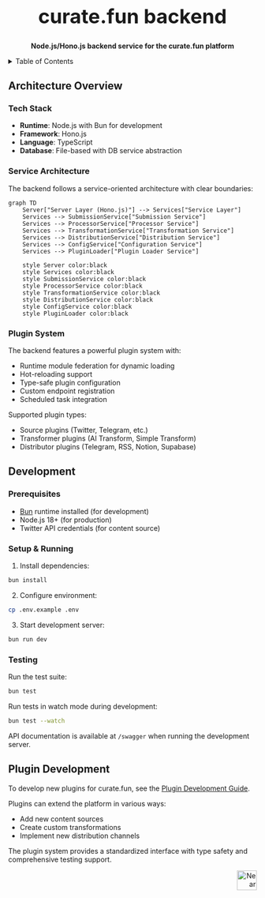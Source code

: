 <!-- markdownlint-disable MD014 -->
<!-- markdownlint-disable MD033 -->
<!-- markdownlint-disable MD041 -->
<!-- markdownlint-disable MD029 -->

<div align="center">

<h1 style="font-size: 2.5rem; font-weight: bold;">curate.fun backend</h1>

  <p>
    <strong>Node.js/Hono.js backend service for the curate.fun platform</strong>
  </p>

</div>

<details>
  <summary>Table of Contents</summary>

- [Architecture Overview](#architecture-overview)
  - [Tech Stack](#tech-stack)
  - [Service Architecture](#service-architecture)
  - [Plugin System](#plugin-system)
- [Development](#development)
  - [Prerequisites](#prerequisites)
  - [Setup & Running](#setup--running)
  - [Testing](#testing)
- [Plugin Development](#plugin-development)

</details>

## Architecture Overview

### Tech Stack

- **Runtime**: Node.js with Bun for development
- **Framework**: Hono.js
- **Language**: TypeScript
- **Database**: File-based with DB service abstraction

### Service Architecture

The backend follows a service-oriented architecture with clear boundaries:

```mermaid
graph TD
    Server["Server Layer (Hono.js)"] --> Services["Service Layer"]
    Services --> SubmissionService["Submission Service"]
    Services --> ProcessorService["Processor Service"]
    Services --> TransformationService["Transformation Service"]
    Services --> DistributionService["Distribution Service"]
    Services --> ConfigService["Configuration Service"]
    Services --> PluginLoader["Plugin Loader Service"]
    
    style Server color:black
    style Services color:black
    style SubmissionService color:black
    style ProcessorService color:black
    style TransformationService color:black
    style DistributionService color:black
    style ConfigService color:black
    style PluginLoader color:black
```

### Plugin System

The backend features a powerful plugin system with:

- Runtime module federation for dynamic loading
- Hot-reloading support
- Type-safe plugin configuration
- Custom endpoint registration
- Scheduled task integration

Supported plugin types:

- Source plugins (Twitter, Telegram, etc.)
- Transformer plugins (AI Transform, Simple Transform)
- Distributor plugins (Telegram, RSS, Notion, Supabase)

## Development

### Prerequisites

- [Bun](https://bun.sh) runtime installed (for development)
- Node.js 18+ (for production)
- Twitter API credentials (for content source)

### Setup & Running

1. Install dependencies:

```bash
bun install
```

2. Configure environment:

```bash
cp .env.example .env
```

3. Start development server:

```bash
bun run dev
```

### Testing

Run the test suite:

```bash
bun test
```

Run tests in watch mode during development:

```bash
bun test --watch
```

API documentation is available at `/swagger` when running the development server.

## Plugin Development

To develop new plugins for curate.fun, see the [Plugin Development Guide](../docs/docs/plugins/build-plugin.md).

Plugins can extend the platform in various ways:

- Add new content sources
- Create custom transformations
- Implement new distribution channels

The plugin system provides a standardized interface with type safety and comprehensive testing support.

<div align="right">
<a href="https://nearbuilders.org" target="_blank">
<img
  src="https://builders.mypinata.cloud/ipfs/QmWt1Nm47rypXFEamgeuadkvZendaUvAkcgJ3vtYf1rBFj"
  alt="Near Builders"
  height="40"
/>
</a>
</div>

